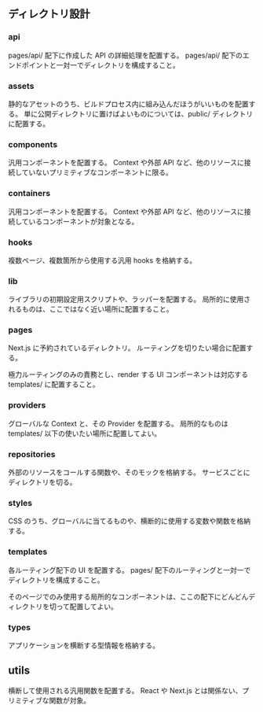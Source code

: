 ## ディレクトリ設計

### api

pages/api/ 配下に作成した API の詳細処理を配置する。
pages/api/ 配下のエンドポイントと一対一でディレクトリを構成すること。

### assets

静的なアセットのうち、ビルドプロセス内に組み込んだほうがいいものを配置する。
単に公開ディレクトリに置けばよいものについては、public/ ディレクトリに配置する。

### components

汎用コンポーネントを配置する。
Context や外部 API など、他のリソースに接続していないプリミティブなコンポーネントに限る。

### containers

汎用コンポーネントを配置する。
Context や外部 API など、他のリソースに接続しているコンポーネントが対象となる。

### hooks

複数ページ、複数箇所から使用する汎用 hooks を格納する。

### lib

ライブラリの初期設定用スクリプトや、ラッパーを配置する。
局所的に使用されるものは、ここではなく近い場所に配置すること。

### pages

Next.js に予約されているディレクトリ。
ルーティングを切りたい場合に配置する。

極力ルーティングのみの責務とし、render する UI コンポーネントは対応する templates/ に配置すること。

### providers

グローバルな Context と、その Provider を配置する。
局所的なものは templates/ 以下の使いたい場所に配置してよい。

### repositories

外部のリソースをコールする関数や、そのモックを格納する。
サービスごとにディレクトリを切る。

### styles

CSS のうち、グローバルに当てるものや、横断的に使用する変数や関数を格納する。

### templates

各ルーティング配下の UI を配置する。
pages/ 配下のルーティングと一対一でディレクトリを構成すること。

そのページでのみ使用する局所的なコンポーネントは、ここの配下にどんどんディレクトリを切って配置してよい。

### types

アプリケーションを横断する型情報を格納する。

## utils

横断して使用される汎用関数を配置する。
React や Next.js とは関係ない、プリミティブな関数が対象。
